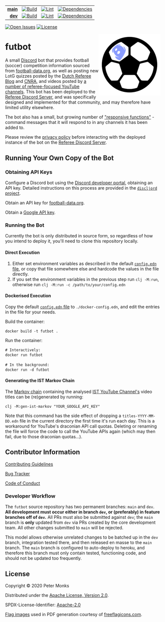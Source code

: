 | | | | |
|---:|:---:|:---:|:---:|
| [**main**](https://github.com/pmonks/futbot/tree/main) | [![Build](https://github.com/pmonks/futbot/workflows/build/badge.svg?branch=main)](https://github.com/pmonks/futbot/actions?query=workflow%3Abuild) | [![Lint](https://github.com/pmonks/futbot/workflows/lint/badge.svg?branch=main)](https://github.com/pmonks/futbot/actions?query=workflow%3Alint) | [![Dependencies](https://github.com/pmonks/futbot/workflows/dependencies/badge.svg?branch=main)](https://github.com/pmonks/futbot/actions?query=workflow%3Adependencies) |
| [**dev**](https://github.com/pmonks/futbot/tree/dev)  | [![Build](https://github.com/pmonks/futbot/workflows/build/badge.svg?branch=dev)](https://github.com/pmonks/futbot/actions?query=workflow%3Abuild) | [![Lint](https://github.com/pmonks/futbot/workflows/lint/badge.svg?branch=dev)](https://github.com/pmonks/futbot/actions?query=workflow%3Alint) | [![Dependencies](https://github.com/pmonks/futbot/workflows/dependencies/badge.svg?branch=dev)](https://github.com/pmonks/futbot/actions?query=workflow%3Adependencies) |

[![Open Issues](https://img.shields.io/github/issues/pmonks/futbot.svg)](https://github.com/pmonks/futbot/issues)
[![License](https://img.shields.io/github/license/pmonks/futbot.svg)](https://github.com/pmonks/futbot/blob/main/LICENSE)

<img alt="futbot logo" align="right" src="https://github.com/pmonks/futbot/blob/main/futbot.png?raw=true"/>

# futbot

A small [Discord](https://discord.com/) bot that provides football (soccer) competition information sourced from [football-data.org](https://www.football-data.org/), as well as posting new LotG quizzes posted by the [Dutch Referee Blog](https://www.dutchreferee.com/) and [CNRA](http://www.cnra.net/monthly-video-quizzes/), and videos posted by [a number of referee-focused YouTube channels](https://github.com/pmonks/futbot/blob/main/heroku-config.edn).  This bot has been deployed to the [Referee Discord Server](https://invite.gg/referees), and was specifically designed and implemented for that community, and may therefore have limited utility elsewhere.

The bot also has a small, but growing number of ["responsive functions"](https://github.com/pmonks/futbot/milestone/2?closed=1) - command messages that it will respond to in any channels it has been added to.

Please review the [privacy policy](https://github.com/pmonks/futbot/blob/main/PRIVACY.md) before interacting with the deployed instance of the bot on the [Referee Discord Server](https://invite.gg/referees).

## Running Your Own Copy of the Bot

### Obtaining API Keys

Configure a Discord bot using the [Discord developer portal](https://discord.com/developers), obtaining an API key.  Detailed instructions on this process are provided in the [`discljord` project](https://github.com/IGJoshua/discljord).

Obtain an API key for [football-data.org](https://football-data.org/).

Obtain a [Google API key](https://developers.google.com/youtube/registering_an_application).

### Running the Bot

Currently the bot is only distributed in source form, so regardless of how you intend to deploy it, you'll need to clone this repository locally.

#### Direct Execution

1. Either set environment variables as described in the default [`config.edn` file](https://github.com/pmonks/futbot/blob/main/resources/config.edn), or copy that file somewhere else and hardcode the values in the file directly.
2. If you set the environment variables in the previous step run `clj -M:run`, otherwise run `clj -M:run -c /path/to/your/config.edn`

#### Dockerised Execution

Copy the default [`config.edn` file](https://github.com/pmonks/futbot/blob/main/resources/config.edn) to `./docker-config.edn`, and edit the entries in the file for your needs.

Build the container:
```
docker build -t futbot .
```

Run the container:

```
# Interactively:
docker run futbot

# In the background:
docker run -d futbot
```

#### Generating the IST Markov Chain

The [Markov chain](https://github.com/pmonks/futbot/blob/main/resources/ist-markov-chain.edn) containing the analysed [IST YouTube Channel's](https://www.youtube.com/channel/UCmzFaEBQlLmMTWS0IQ90tgA) video titles can be (re)generated by running:
```
clj -M:gen-ist-markov "YOUR_GOOGLE_API_KEY"
```

Note that this command has the side effect of dropping a `titles-YYYY-MM-DD.edn` file in the current directory the first time it's run each day.  This is a workaround for YouTube's draconian API call quotas.  Deleting or renaming the file will force the code to call the YouTube APIs again (which may then fail, due to those draconian quotas...).

## Contributor Information

[Contributing Guidelines](https://github.com/pmonks/futbot/blob/main/.github/CONTRIBUTING.md)

[Bug Tracker](https://github.com/pmonks/futbot/issues)

[Code of Conduct](https://github.com/pmonks/futbot/blob/main/.github/CODE_OF_CONDUCT.md)

### Developer Workflow

The `futbot` source repository has two permanent branches: `main` and `dev`.  **All development must occur either in branch `dev`, or (preferably) in feature branches off of `dev`.**  All PRs must also be submitted against `dev`; the `main` branch is **only** updated from `dev` via PRs created by the core development team.  All other changes submitted to `main` will be rejected.

This model allows otherwise unrelated changes to be batched up in the `dev` branch, integration tested there, and then released en masse to the `main` branch.  The `main` branch is configured to auto-deploy to heroku, and therefore this branch must only contain tested, functioning code, and should not be updated too frequently.

## License

Copyright © 2020 Peter Monks

Distributed under the [Apache License, Version 2.0](http://www.apache.org/licenses/LICENSE-2.0).

SPDX-License-Identifier: [Apache-2.0](https://spdx.org/licenses/Apache-2.0)

[Flag images](https://github.com/pmonks/futbot/tree/main/resources/flags) used in PDF generation courtesy of [freeflagicons.com](https://www.freeflagicons.com/).
